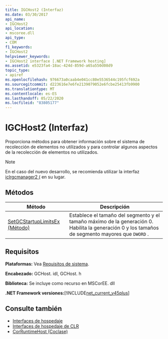 ```yaml
---
title: IGCHost2 (Interfaz)
ms.date: 03/30/2017
api_name:
- IGCHost2
api_location:
- mscoree.dll
api_type:
- COM
f1_keywords:
- IGCHost2
helpviewer_keywords:
- IGCHost2 interface [.NET Framework hosting]
ms.assetid: e5323fa4-18ac-424d-859d-a65a550d08d9
topic_type:
- apiref
ms.openlocfilehash: 976673a0caab4e041cc80e5536544c195fcf692a
ms.sourcegitcommit: d223616e7e6fe2139079052e6fcbe25413fb9900
ms.translationtype: MT
ms.contentlocale: es-ES
ms.lasthandoff: 05/22/2020
ms.locfileid: "83805177"
---
```

# <a name="igchost2-interface"></a>IGCHost2 (Interfaz)
Proporciona métodos para obtener información sobre el sistema de recolección de elementos no utilizados y para controlar algunos aspectos de la recolección de elementos no utilizados.  
  
> [!NOTE]
> En el caso del nuevo desarrollo, se recomienda utilizar la interfaz [iclrgcmanager2 (](iclrgcmanager2-interface.md) en su lugar.  
  
## <a name="methods"></a>Métodos  
  
|Método|Descripción|  
|------------|-----------------|  
|[SetGCStartupLimitsEx (Método)](igchost2-setgcstartuplimitsex-method.md)|Establece el tamaño del segmento y el tamaño máximo de la generación 0. Habilita la generación 0 y los tamaños de segmento mayores que `DWORD` .|  
  
## <a name="requirements"></a>Requisitos  
 **Plataformas:** Vea [Requisitos de sistema](../../get-started/system-requirements.md).  
  
 **Encabezado:** GCHost. idl, GCHost. h  
  
 **Biblioteca:** Se incluye como recurso en MSCorEE. dll  
  
 **.NET Framework versiones:**[!INCLUDE[net_current_v45plus](../../../../includes/net-current-v45plus-md.md)]  
  
## <a name="see-also"></a>Consulte también

- [Interfaces de hospedaje](hosting-interfaces.md)
- [Interfaces de hospedaje de CLR](clr-hosting-interfaces.md)
- [CorRuntimeHost (Coclase)](corruntimehost-coclass.md)
